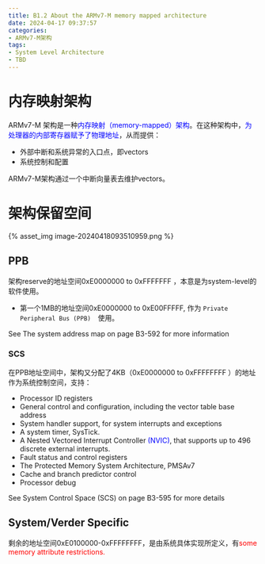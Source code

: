 ```yaml
---
title: B1.2 About the ARMv7-M memory mapped architecture
date: 2024-04-17 09:37:57
categories:
- ARMv7-M架构
tags:
- System Level Architecture
- TBD
---
```


# 内存映射架构

ARMv7-M 架构是一种<font color=blue>内存映射（memory-mapped）架构</font>。在这种架构中，<font color=blue>为处理器的内部寄存器赋予了物理地址</font>，从而提供：

- 外部中断和系统异常的入口点，即vectors
- 系统控制和配置

ARMv7-M架构通过一个中断向量表去维护vectors。

# 架构保留空间

{% asset_img image-20240418093510959.png %}

## PPB

架构reserve的地址空间0xE0000000 to 0xFFFFFFF ，本意是为system-level的软件使用。

- 第一个1MB的地址空间0xE0000000 to 0xE00FFFFF, 作为 `Private Peripheral Bus (PPB)  `使用。

See The system address map on page B3-592 for more information  

### SCS

在PPB地址空间中，架构又分配了4KB（0xE0000000 to 0xFFFFFFFF  ）的地址作为系统控制空间，支持：

- Processor ID registers  
- General control and configuration, including the vector table base address  
- System handler support, for system interrupts and exceptions  
- A system timer, SysTick.  
- A Nested Vectored Interrupt Controller<font color=blue> (NVIC)</font>, that supports up to 496 discrete external interrupts.  
- Fault status and control registers  
- The Protected Memory System Architecture, PMSAv7  
- Cache and branch predictor control  
- Processor debug  

See System Control Space (SCS) on page B3-595 for more details  

## System/Verder Specific

剩余的地址空间0xE0100000-0xFFFFFFFF，是由系统具体实现所定义，有<font color=red>some memory attribute restrictions.  </font>
